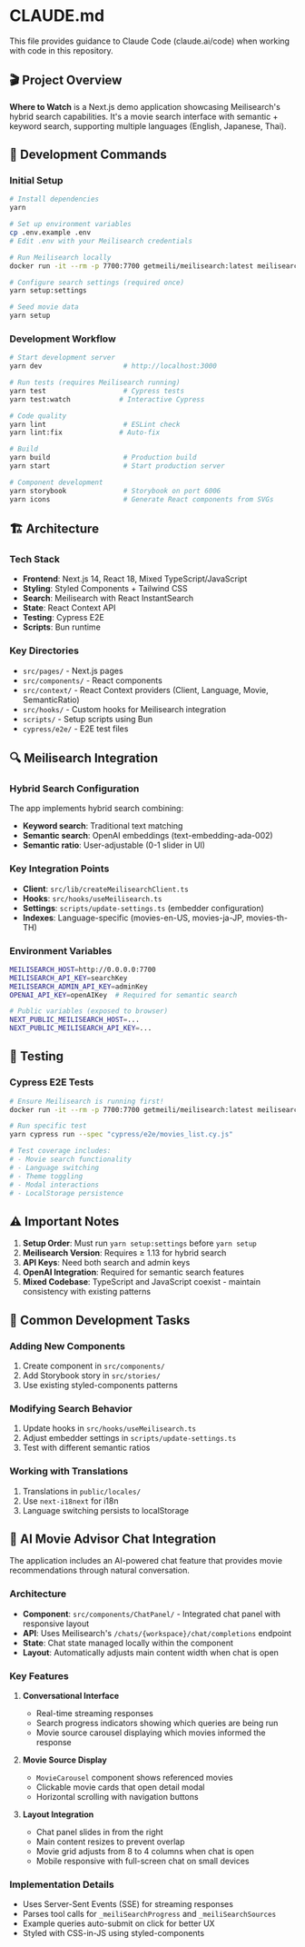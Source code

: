 # CLAUDE.md

This file provides guidance to Claude Code (claude.ai/code) when working with code in this repository.

## 🎬 Project Overview

**Where to Watch** is a Next.js demo application showcasing Meilisearch's hybrid search capabilities. It's a movie search interface with semantic + keyword search, supporting multiple languages (English, Japanese, Thai).

## 🚀 Development Commands

### Initial Setup
```bash
# Install dependencies
yarn

# Set up environment variables
cp .env.example .env
# Edit .env with your Meilisearch credentials

# Run Meilisearch locally
docker run -it --rm -p 7700:7700 getmeili/meilisearch:latest meilisearch --env="development"

# Configure search settings (required once)
yarn setup:settings

# Seed movie data
yarn setup
```

### Development Workflow
```bash
# Start development server
yarn dev                    # http://localhost:3000

# Run tests (requires Meilisearch running)
yarn test                   # Cypress tests
yarn test:watch            # Interactive Cypress

# Code quality
yarn lint                   # ESLint check
yarn lint:fix              # Auto-fix

# Build
yarn build                  # Production build
yarn start                  # Start production server

# Component development
yarn storybook              # Storybook on port 6006
yarn icons                  # Generate React components from SVGs
```

## 🏗️ Architecture

### Tech Stack
- **Frontend**: Next.js 14, React 18, Mixed TypeScript/JavaScript
- **Styling**: Styled Components + Tailwind CSS
- **Search**: Meilisearch with React InstantSearch
- **State**: React Context API
- **Testing**: Cypress E2E
- **Scripts**: Bun runtime

### Key Directories
- `src/pages/` - Next.js pages
- `src/components/` - React components
- `src/context/` - React Context providers (Client, Language, Movie, SemanticRatio)
- `src/hooks/` - Custom hooks for Meilisearch integration
- `scripts/` - Setup scripts using Bun
- `cypress/e2e/` - E2E test files

## 🔍 Meilisearch Integration

### Hybrid Search Configuration
The app implements hybrid search combining:
- **Keyword search**: Traditional text matching
- **Semantic search**: OpenAI embeddings (text-embedding-ada-002)
- **Semantic ratio**: User-adjustable (0-1 slider in UI)

### Key Integration Points
- **Client**: `src/lib/createMeilisearchClient.ts`
- **Hooks**: `src/hooks/useMeilisearch.ts`
- **Settings**: `scripts/update-settings.ts` (embedder configuration)
- **Indexes**: Language-specific (movies-en-US, movies-ja-JP, movies-th-TH)

### Environment Variables
```bash
MEILISEARCH_HOST=http://0.0.0.0:7700
MEILISEARCH_API_KEY=searchKey
MEILISEARCH_ADMIN_API_KEY=adminKey
OPENAI_API_KEY=openAIKey  # Required for semantic search

# Public variables (exposed to browser)
NEXT_PUBLIC_MEILISEARCH_HOST=...
NEXT_PUBLIC_MEILISEARCH_API_KEY=...
```

## 🧪 Testing

### Cypress E2E Tests
```bash
# Ensure Meilisearch is running first!
docker run -it --rm -p 7700:7700 getmeili/meilisearch:latest meilisearch --env="development"

# Run specific test
yarn cypress run --spec "cypress/e2e/movies_list.cy.js"

# Test coverage includes:
# - Movie search functionality
# - Language switching
# - Theme toggling
# - Modal interactions
# - LocalStorage persistence
```

## ⚠️ Important Notes

1. **Setup Order**: Must run `yarn setup:settings` before `yarn setup`
2. **Meilisearch Version**: Requires ≥ 1.13 for hybrid search
3. **API Keys**: Need both search and admin keys
4. **OpenAI Integration**: Required for semantic search features
5. **Mixed Codebase**: TypeScript and JavaScript coexist - maintain consistency with existing patterns

## 🔧 Common Development Tasks

### Adding New Components
1. Create component in `src/components/`
2. Add Storybook story in `src/stories/`
3. Use existing styled-components patterns

### Modifying Search Behavior
1. Update hooks in `src/hooks/useMeilisearch.ts`
2. Adjust embedder settings in `scripts/update-settings.ts`
3. Test with different semantic ratios

### Working with Translations
1. Translations in `public/locales/`
2. Use `next-i18next` for i18n
3. Language switching persists to localStorage

## 🤖 AI Movie Advisor Chat Integration

The application includes an AI-powered chat feature that provides movie recommendations through natural conversation.

### Architecture
- **Component**: `src/components/ChatPanel/` - Integrated chat panel with responsive layout
- **API**: Uses Meilisearch's `/chats/{workspace}/chat/completions` endpoint
- **State**: Chat state managed locally within the component
- **Layout**: Automatically adjusts main content width when chat is open

### Key Features
1. **Conversational Interface**
   - Real-time streaming responses
   - Search progress indicators showing which queries are being run
   - Movie source carousel displaying which movies informed the response

2. **Movie Source Display**
   - `MovieCarousel` component shows referenced movies
   - Clickable movie cards that open detail modal
   - Horizontal scrolling with navigation buttons

3. **Layout Integration**
   - Chat panel slides in from the right
   - Main content resizes to prevent overlap
   - Movie grid adjusts from 8 to 4 columns when chat is open
   - Mobile responsive with full-screen chat on small devices

### Implementation Details
- Uses Server-Sent Events (SSE) for streaming responses
- Parses tool calls for `_meiliSearchProgress` and `_meiliSearchSources`
- Example queries auto-submit on click for better UX
- Styled with CSS-in-JS using styled-components